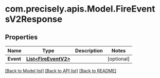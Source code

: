 
# com.precisely.apis.Model.FireEventsV2Response

## Properties

Name | Type | Description | Notes
------------ | ------------- | ------------- | -------------
**Event** | [**List&lt;FireEventV2&gt;**](FireEventV2.md) |  | [optional] 

[[Back to Model list]](../README.md#documentation-for-models)
[[Back to API list]](../README.md#documentation-for-api-endpoints)
[[Back to README]](../README.md)


